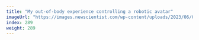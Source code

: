 ```yaml
---
title: "My out-of-body experience controlling a robotic avatar"
imageUrl: "https://images.newscientist.com/wp-content/uploads/2023/06/05182925/telepresence-security-robot.00_01_05_17.still0031.jpg?width=788"
index: 289
weight: 289
---
```

